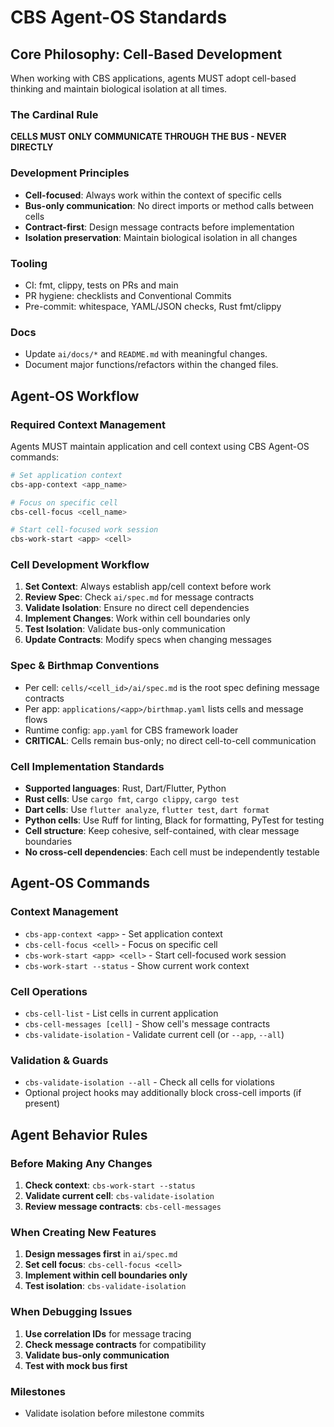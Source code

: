 # CBS Agent-OS Standards

## Core Philosophy: Cell-Based Development

When working with CBS applications, agents MUST adopt cell-based thinking and maintain biological isolation at all times.

### The Cardinal Rule
**CELLS MUST ONLY COMMUNICATE THROUGH THE BUS - NEVER DIRECTLY**

### Development Principles
- **Cell-focused**: Always work within the context of specific cells
- **Bus-only communication**: No direct imports or method calls between cells
- **Contract-first**: Design message contracts before implementation
- **Isolation preservation**: Maintain biological isolation in all changes

### Tooling
- CI: fmt, clippy, tests on PRs and main
- PR hygiene: checklists and Conventional Commits
- Pre-commit: whitespace, YAML/JSON checks, Rust fmt/clippy

### Docs
- Update `ai/docs/*` and `README.md` with meaningful changes.
- Document major functions/refactors within the changed files.

## Agent-OS Workflow

### Required Context Management
Agents MUST maintain application and cell context using CBS Agent-OS commands:

```bash
# Set application context
cbs-app-context <app_name>

# Focus on specific cell
cbs-cell-focus <cell_name>

# Start cell-focused work session
cbs-work-start <app> <cell>
```

### Cell Development Workflow
1. **Set Context**: Always establish app/cell context before work
2. **Review Spec**: Check `ai/spec.md` for message contracts
3. **Validate Isolation**: Ensure no direct cell dependencies
4. **Implement Changes**: Work within cell boundaries only
5. **Test Isolation**: Validate bus-only communication
6. **Update Contracts**: Modify specs when changing messages

### Spec & Birthmap Conventions
- Per cell: `cells/<cell_id>/ai/spec.md` is the root spec defining message contracts
- Per app: `applications/<app>/birthmap.yaml` lists cells and message flows
- Runtime config: `app.yaml` for CBS framework loader
- **CRITICAL**: Cells remain bus-only; no direct cell-to-cell communication

### Cell Implementation Standards
- **Supported languages**: Rust, Dart/Flutter, Python
- **Rust cells**: Use `cargo fmt`, `cargo clippy`, `cargo test`
- **Dart cells**: Use `flutter analyze`, `flutter test`, `dart format`
- **Python cells**: Use Ruff for linting, Black for formatting, PyTest for testing
- **Cell structure**: Keep cohesive, self-contained, with clear message boundaries
- **No cross-cell dependencies**: Each cell must be independently testable

## Agent-OS Commands

### Context Management
- `cbs-app-context <app>` - Set application context
- `cbs-cell-focus <cell>` - Focus on specific cell
- `cbs-work-start <app> <cell>` - Start cell-focused work session
- `cbs-work-start --status` - Show current work context

### Cell Operations
- `cbs-cell-list` - List cells in current application
- `cbs-cell-messages [cell]` - Show cell's message contracts
- `cbs-validate-isolation` - Validate current cell (or `--app`, `--all`)

### Validation & Guards
- `cbs-validate-isolation --all` - Check all cells for violations
- Optional project hooks may additionally block cross-cell imports (if present)

## Agent Behavior Rules

### Before Making Any Changes
1. **Check context**: `cbs-work-start --status`
2. **Validate current cell**: `cbs-validate-isolation`
3. **Review message contracts**: `cbs-cell-messages`

### When Creating New Features
1. **Design messages first** in `ai/spec.md`
2. **Set cell focus**: `cbs-cell-focus <cell>`
3. **Implement within cell boundaries only**
4. **Test isolation**: `cbs-validate-isolation`

### When Debugging Issues
1. **Use correlation IDs** for message tracing
2. **Check message contracts** for compatibility
3. **Validate bus-only communication**
4. **Test with mock bus first**

### Milestones
- Validate isolation before milestone commits


